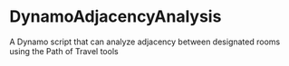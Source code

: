# DynamoAdjacencyAnalysis
A Dynamo script that can analyze adjacency between designated rooms using the Path of Travel tools
